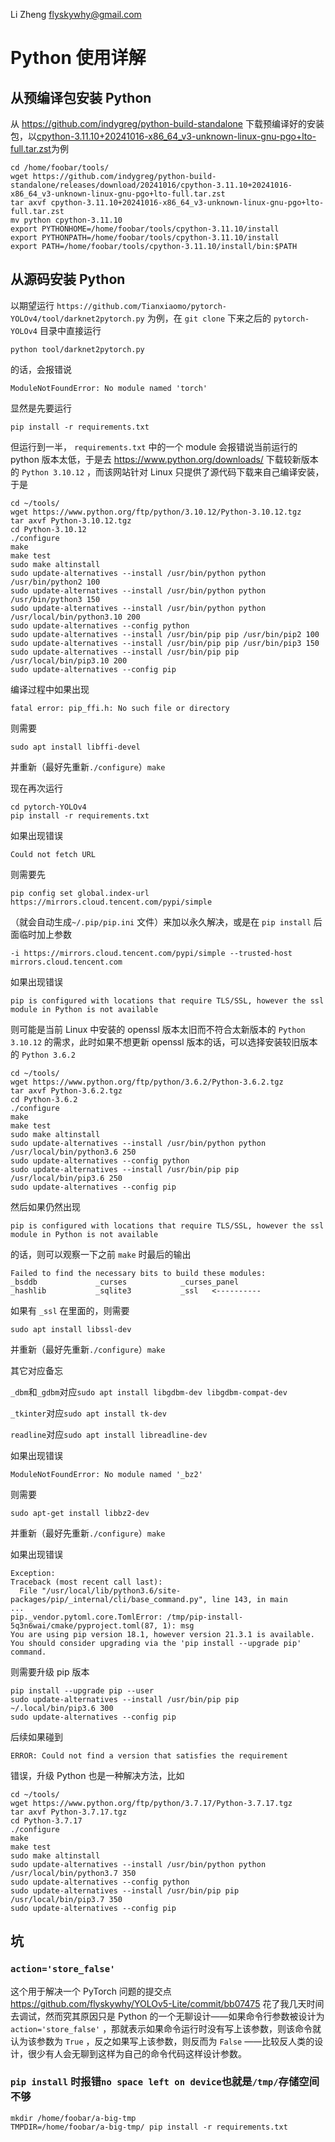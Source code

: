 Li Zheng flyskywhy@gmail.com

# Python 使用详解

## 从预编译包安装 Python
从 <https://github.com/indygreg/python-build-standalone> 下载预编译好的安装包，以[cpython-3.11.10+20241016-x86_64_v3-unknown-linux-gnu-pgo+lto-full.tar.zst](https://github.com/indygreg/python-build-standalone/releases/download/20241016/cpython-3.11.10+20241016-x86_64_v3-unknown-linux-gnu-pgo+lto-full.tar.zst)为例

    cd /home/foobar/tools/
    wget https://github.com/indygreg/python-build-standalone/releases/download/20241016/cpython-3.11.10+20241016-x86_64_v3-unknown-linux-gnu-pgo+lto-full.tar.zst
    tar axvf cpython-3.11.10+20241016-x86_64_v3-unknown-linux-gnu-pgo+lto-full.tar.zst
    mv python cpython-3.11.10
    export PYTHONHOME=/home/foobar/tools/cpython-3.11.10/install
    export PYTHONPATH=/home/foobar/tools/cpython-3.11.10/install
    export PATH=/home/foobar/tools/cpython-3.11.10/install/bin:$PATH

## 从源码安装 Python
以期望运行 `https://github.com/Tianxiaomo/pytorch-YOLOv4/tool/darknet2pytorch.py` 为例，在 `git clone` 下来之后的 `pytorch-YOLOv4` 目录中直接运行

    python tool/darknet2pytorch.py

的话，会报错说

    ModuleNotFoundError: No module named 'torch'

显然是先要运行

    pip install -r requirements.txt

但运行到一半， `requirements.txt` 中的一个 module 会报错说当前运行的 python 版本太低，于是去 <https://www.python.org/downloads/> 下载较新版本的 `Python 3.10.12` ，而该网站针对 Linux 只提供了源代码下载来自己编译安装，于是

    cd ~/tools/
    wget https://www.python.org/ftp/python/3.10.12/Python-3.10.12.tgz
    tar axvf Python-3.10.12.tgz
    cd Python-3.10.12
    ./configure
    make
    make test
    sudo make altinstall
    sudo update-alternatives --install /usr/bin/python python /usr/bin/python2 100
    sudo update-alternatives --install /usr/bin/python python /usr/bin/python3 150
    sudo update-alternatives --install /usr/bin/python python /usr/local/bin/python3.10 200
    sudo update-alternatives --config python
    sudo update-alternatives --install /usr/bin/pip pip /usr/bin/pip2 100
    sudo update-alternatives --install /usr/bin/pip pip /usr/bin/pip3 150
    sudo update-alternatives --install /usr/bin/pip pip /usr/local/bin/pip3.10 200
    sudo update-alternatives --config pip

编译过程中如果出现

    fatal error: pip_ffi.h: No such file or directory

则需要

    sudo apt install libffi-devel

并重新（最好先重新`./configure`）`make`

现在再次运行

    cd pytorch-YOLOv4
    pip install -r requirements.txt

如果出现错误

    Could not fetch URL

则需要先

    pip config set global.index-url https://mirrors.cloud.tencent.com/pypi/simple

（就会自动生成`~/.pip/pip.ini` 文件）来加以永久解决，或是在 `pip install` 后面临时加上参数

    -i https://mirrors.cloud.tencent.com/pypi/simple --trusted-host mirrors.cloud.tencent.com

如果出现错误

    pip is configured with locations that require TLS/SSL, however the ssl module in Python is not available

则可能是当前 Linux 中安装的 openssl 版本太旧而不符合太新版本的 `Python 3.10.12` 的需求，此时如果不想更新 openssl 版本的话，可以选择安装较旧版本的 `Python 3.6.2`

    cd ~/tools/
    wget https://www.python.org/ftp/python/3.6.2/Python-3.6.2.tgz
    tar axvf Python-3.6.2.tgz
    cd Python-3.6.2
    ./configure
    make
    make test
    sudo make altinstall
    sudo update-alternatives --install /usr/bin/python python /usr/local/bin/python3.6 250
    sudo update-alternatives --config python
    sudo update-alternatives --install /usr/bin/pip pip /usr/local/bin/pip3.6 250
    sudo update-alternatives --config pip

然后如果仍然出现

    pip is configured with locations that require TLS/SSL, however the ssl module in Python is not available

的话，则可以观察一下之前 `make` 时最后的输出

    Failed to find the necessary bits to build these modules:
    _bsddb             _curses            _curses_panel
    _hashlib           _sqlite3           _ssl   <----------

如果有 `_ssl` 在里面的，则需要

    sudo apt install libssl-dev

并重新（最好先重新`./configure`）`make`

其它对应备忘

`_dbm`和`_gdbm`对应`sudo apt install libgdbm-dev libgdbm-compat-dev`

`_tkinter`对应`sudo apt install tk-dev`

`readline`对应`sudo apt install libreadline-dev`

如果出现错误

    ModuleNotFoundError: No module named '_bz2'

则需要

    sudo apt-get install libbz2-dev

并重新（最好先重新`./configure`）`make`

如果出现错误

    Exception:
    Traceback (most recent call last):
      File "/usr/local/lib/python3.6/site-packages/pip/_internal/cli/base_command.py", line 143, in main
    ...
    pip._vendor.pytoml.core.TomlError: /tmp/pip-install-5q3n6wai/cmake/pyproject.toml(87, 1): msg
    You are using pip version 18.1, however version 21.3.1 is available.
    You should consider upgrading via the 'pip install --upgrade pip' command.

则需要升级 pip 版本

    pip install --upgrade pip --user
    sudo update-alternatives --install /usr/bin/pip pip ~/.local/bin/pip3.6 300
    sudo update-alternatives --config pip

后续如果碰到

    ERROR: Could not find a version that satisfies the requirement

错误，升级 Python 也是一种解决方法，比如

    cd ~/tools/
    wget https://www.python.org/ftp/python/3.7.17/Python-3.7.17.tgz
    tar axvf Python-3.7.17.tgz
    cd Python-3.7.17
    ./configure
    make
    make test
    sudo make altinstall
    sudo update-alternatives --install /usr/bin/python python /usr/local/bin/python3.7 350
    sudo update-alternatives --config python
    sudo update-alternatives --install /usr/bin/pip pip /usr/local/bin/pip3.7 350
    sudo update-alternatives --config pip

## 坑

### `action='store_false'`

这个用于解决一个 PyTorch 问题的提交点 <https://github.com/flyskywhy/YOLOv5-Lite/commit/bb07475> 花了我几天时间去调试，然而究其原因只是 Python 的一个无聊设计——如果命令行参数被设计为 `action='store_false'` ，那就表示如果命令运行时没有写上该参数，则该命令就认为该参数为 `True` ，反之如果写上该参数，则反而为 `False` ——比较反人类的设计，很少有人会无聊到这样为自己的命令代码这样设计参数。

### `pip install` 时报错`no space left on device`也就是`/tmp/`存储空间不够

    mkdir /home/foobar/a-big-tmp
    TMPDIR=/home/foobar/a-big-tmp/ pip install -r requirements.txt
